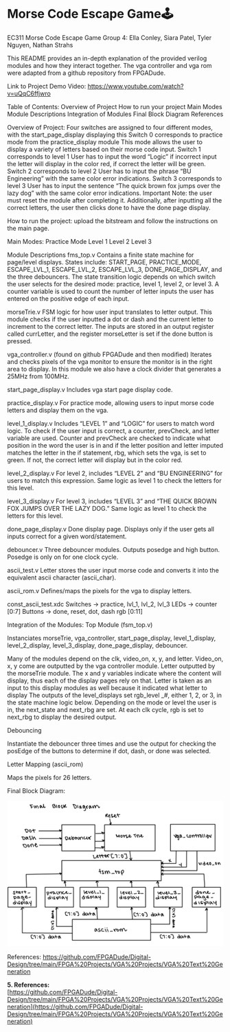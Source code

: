 # Morse Code Escape Game🕹️
EC311 
Morse Code Escape Game 
Group 4: Ella Conley, Siara Patel, Tyler Nguyen, Nathan Strahs

This README provides an in-depth explanation of the provided verilog modules and how they interact together. The vga controller and vga rom were adapted from a github repository from FPGADude. 

Link to Project Demo Video: https://www.youtube.com/watch?v=uQqC6ffjwro

Table of Contents: 
Overview of Project
How to run your project 
Main Modes 
Module Descriptions 
Integration of Modules
Final Block Diagram 
References

Overview of Project:
Four switches are assigned to four different modes, with the start_page_display displaying this 
Switch 0 corresponds to practice mode from the practice_display module 
This mode allows the user to display a variety of letters based on their morse code input. 
Switch 1 corresponds to level 1 
User has to input the word “Logic” if incorrect input the letter will display in the color red, if correct the letter will be green.  
Switch 2 corresponds to level 2 
User has to input the phrase “BU Engineering” with the same color error indications. 
Switch 3 corresponds to level 3 
User has to input the sentence “The quick brown fox jumps over the lazy dog” with the same color error indications. 
Important Note: the user must reset the module after completing it. Additionally, after inputting all the correct letters, the user then clicks done to have the done page display.

How to run the project: upload the bitstream and follow the instructions on the main page.

Main Modes: 
Practice Mode
Level 1 
Level 2 
Level 3  



Module Descriptions 
fms_top.v
Contains a finite state machine for page/level displays. 
States include: START_PAGE, PRACTICE_MODE, ESCAPE_LVL_1, ESCAPE_LVL_2, ESCAPE_LVL_3, DONE_PAGE_DISPLAY, and the three debouncers. 
The state transition logic depends on which switch the user selects for the desired mode: practice, level 1, level 2, or level 3. 
A counter variable is used to count the number of letter inputs the user has entered on the positive edge of each input. 

morseTrie.v
FSM logic for how user input translates to letter output.
This module checks if the user inputted a dot or dash and the current letter to increment to the correct letter. 
The inputs are stored in an output register called currLetter, and the register morseLetter is set if the done button is pressed. 

vga_controller.v (found on github FPGADude and then modified)
Iterates and checks pixels of the vga monitor to ensure the monitor is in the right area to display. 
In this module we also have a clock divider that generates a 25MHz from 100MHz. 

start_page_display.v
Includes vga start page display code. 

practice_display.v
For practice mode, allowing users to input morse code letters and display them on the vga. 

level_1_display.v
Includes “LEVEL 1” and “LOGIC” for users to match word logic.
To check if the user input is correct, a counter, prevCheck, and letter variable are used. Counter and prevCheck are checked to indicate what position in the word the user is in and if the letter position and letter imputed matches the letter in the if statement, rbg, which sets the vga, is set to green. If not, the correct letter will display but in the color red.

level_2_display.v 
For level 2, includes “LEVEL 2” and “BU ENGINEERING” for users to match this expression.
Same logic as level 1 to check the letters for this level. 

level_3_display.v 
For level 3,  includes “LEVEL 3” and “THE QUICK BROWN FOX JUMPS OVER THE LAZY DOG.”
Same logic as level 1 to check the letters for this level. 

done_page_display.v
Done display page. 
Displays only if the user gets all inputs correct for a given word/statement. 

debouncer.v
Three debouncer modules. 
Outputs posedge and high button. 
Posedge is only on for one clock cycle. 


ascii_test.v 
Letter stores the user input morse code and converts it into the equivalent ascii character (ascii_char).

ascii_rom.v 
Defines/maps the pixels for the vga to display letters. 

const_ascii_test.xdc
Switches → practice, lvl_1, lvl_2, lvl_3
LEDs → counter [0:7]
Buttons → done, reset, dot, dash 
rgb [0:11]

Integration of the Modules: 
Top Module (fsm_top.v) 

Instanciates morseTrie, vga_controller, start_page_display, level_1_display, level_2_display, level_3_display, done_page_display, debouncer.
	
Many of the modules depend on the clk, video_on, x, y, and letter. Video_on, x, y come are outputted by the vga controller module. Letter outputted by the morseTrie module. The x and y variables indicate where the content will display, thus each of the display pages rely on that. Letter is taken as an input to this display modules as well because it indicated what letter to display
The outputs of the level_displays set rgb_level _#, either 1, 2, or 3, in the state machine logic below. Depending on the mode or level the user is in, the next_state and next_rbg are set. At each clk cycle, rgb is set to next_rbg to display the desired output.

Debouncing 
 	
Instantiate the debouncer three times and use the output for checking the posEdge of the buttons to determine if dot, dash, or done was selected.

Letter Mapping (ascii_rom) 

Maps the pixels for 26 letters.

Final Block Diagram: 

![alt text](/Final_BlockDiagram.jpg)

References: 
https://github.com/FPGADude/Digital-Design/tree/main/FPGA%20Projects/VGA%20Projects/VGA%20Text%20Generation 

   
**5. References:**   
[https://github.com/FPGADude/Digital-Design/tree/main/FPGA%20Projects/VGA%20Projects/VGA%20Text%20Generation](https://github.com/FPGADude/Digital-Design/tree/main/FPGA%20Projects/VGA%20Projects/VGA%20Text%20Generation) 
